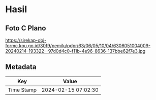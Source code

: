 # Hasil

## Foto C Plano

https://sirekap-obj-formc.kpu.go.id/30f9/pemilu/pdpr/63/06/05/10/04/6306051004009-20240214-193322--97d0d4c0-f11b-4e96-8636-137bbe62f7e3.jpg


## Metadata

| Key        | Value               |
| ---------- | ------------------- |
| Time Stamp | 2024-02-15 07:02:30 |



